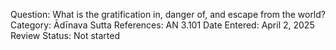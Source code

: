 Question: What is the gratification in, danger of, and escape from the world?
Category: Ādīnava
Sutta References: AN 3.101
Date Entered: April 2, 2025
Review Status: Not started